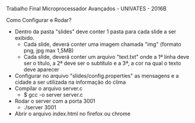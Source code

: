 Trabalho Final Microprocessador Avançados - UNIVATES - 2016B

Como Configurar e Rodar?

 - Dentro da pasta "slides" deve conter 1 pasta para cada slide a ser exibido. 
    - Cada slide, deverá conter uma imagem chamada "img" (formato png, jpg max 1,5MB)
    - Cada slide, deverá conter um arquivo "text.txt" onde a 1ª linha deve ser o título, a 2ª deve ser o subtítulo e a 3ª, a cor na qual o texto deve aparecer
 - Configurar no arquivo "slides/config.properties" as mensagens e a cidade a ser utilizada na informação do clima
 - Compilar o arquivo server.c
    - $ gcc -o server server.c
 - Rodar o server com a porta 3001
    - ./server 3001
 - Abrir o arquivo index.html no firefox ou chrome